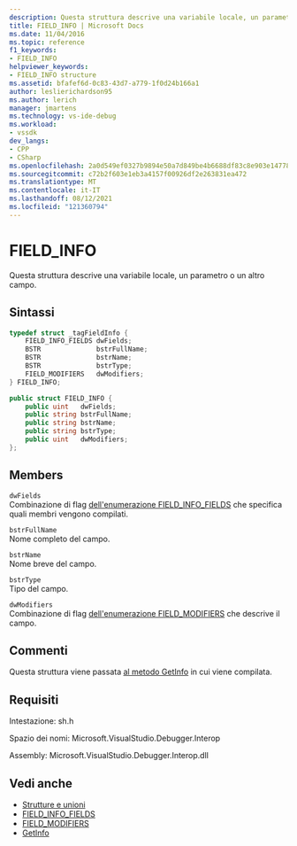 ```yaml
---
description: Questa struttura descrive una variabile locale, un parametro o un altro campo.
title: FIELD_INFO | Microsoft Docs
ms.date: 11/04/2016
ms.topic: reference
f1_keywords:
- FIELD_INFO
helpviewer_keywords:
- FIELD_INFO structure
ms.assetid: bfafef6d-0c83-43d7-a779-1f0d24b166a1
author: leslierichardson95
ms.author: lerich
manager: jmartens
ms.technology: vs-ide-debug
ms.workload:
- vssdk
dev_langs:
- CPP
- CSharp
ms.openlocfilehash: 2a0d549ef0327b9894e50a7d849be4b6688df83c8e903e14778b3827f7e82f2d
ms.sourcegitcommit: c72b2f603e1eb3a4157f00926df2e263831ea472
ms.translationtype: MT
ms.contentlocale: it-IT
ms.lasthandoff: 08/12/2021
ms.locfileid: "121360794"
---
```

# <a name="field_info"></a>FIELD_INFO
Questa struttura descrive una variabile locale, un parametro o un altro campo.

## <a name="syntax"></a>Sintassi

```cpp
typedef struct _tagFieldInfo {
    FIELD_INFO_FIELDS dwFields;
    BSTR              bstrFullName;
    BSTR              bstrName;
    BSTR              bstrType;
    FIELD_MODIFIERS   dwModifiers;
} FIELD_INFO;
```

```csharp
public struct FIELD_INFO {
    public uint   dwFields;
    public string bstrFullName;
    public string bstrName;
    public string bstrType;
    public uint   dwModifiers;
};
```

## <a name="members"></a>Members
`dwFields`\
Combinazione di flag [dell'enumerazione FIELD_INFO_FIELDS](../../../extensibility/debugger/reference/field-info-fields.md) che specifica quali membri vengono compilati.

`bstrFullName`\
Nome completo del campo.

`bstrName`\
Nome breve del campo.

`bstrType`\
Tipo del campo.

`dwModifiers`\
Combinazione di flag [dell'enumerazione FIELD_MODIFIERS](../../../extensibility/debugger/reference/field-modifiers.md) che descrive il campo.

## <a name="remarks"></a>Commenti
Questa struttura viene passata [al metodo GetInfo](../../../extensibility/debugger/reference/idebugfield-getinfo.md) in cui viene compilata.

## <a name="requirements"></a>Requisiti
Intestazione: sh.h

Spazio dei nomi: Microsoft.VisualStudio.Debugger.Interop

Assembly: Microsoft.VisualStudio.Debugger.Interop.dll

## <a name="see-also"></a>Vedi anche
- [Strutture e unioni](../../../extensibility/debugger/reference/structures-and-unions.md)
- [FIELD_INFO_FIELDS](../../../extensibility/debugger/reference/field-info-fields.md)
- [FIELD_MODIFIERS](../../../extensibility/debugger/reference/field-modifiers.md)
- [GetInfo](../../../extensibility/debugger/reference/idebugfield-getinfo.md)
